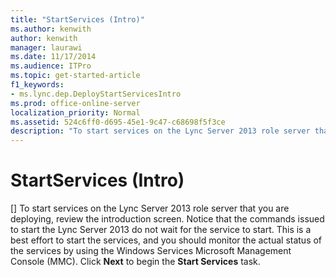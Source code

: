 ```yaml
---
title: "StartServices (Intro)"
ms.author: kenwith
author: kenwith
manager: laurawi
ms.date: 11/17/2014
ms.audience: ITPro
ms.topic: get-started-article
f1_keywords:
- ms.lync.dep.DeployStartServicesIntro
ms.prod: office-online-server
localization_priority: Normal
ms.assetid: 524c6ff0-d695-45e1-9c47-c68698f5f3ce
description: "To start services on the Lync Server 2013 role server that you are deploying, review the introduction screen. Notice that the commands issued to start the Lync Server 2013 do not wait for the service to start. This is a best effort to start the services, and you should monitor the actual status of the services by using the Windows Services Microsoft Management Console (MMC). Click Next to begin the Start Services task."
---
```


# StartServices (Intro)
[]
To start services on the Lync Server 2013 role server that you are deploying, review the introduction screen. Notice that the commands issued to start the Lync Server 2013 do not wait for the service to start. This is a best effort to start the services, and you should monitor the actual status of the services by using the Windows Services Microsoft Management Console (MMC). Click **Next** to begin the **Start Services** task. 
  

